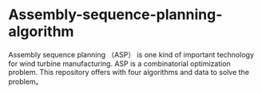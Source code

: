# Assembly-sequence-planning-algorithm
Assembly sequence planning （ASP） is one kind of important technology for wind turbine manufacturing. ASP is a combinatorial optimization problem. This repository offers with four algorithms and data to solve the problem。
